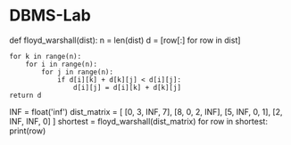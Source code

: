 # DBMS-Lab

def floyd_warshall(dist):
    n = len(dist)
    d = [row[:] for row in dist]

    for k in range(n):
        for i in range(n):
            for j in range(n):
                if d[i][k] + d[k][j] < d[i][j]:
                    d[i][j] = d[i][k] + d[k][j]
    return d
INF = float('inf')
dist_matrix = [
    [0,   3,   INF, 7],
    [8,   0,   2,   INF],
    [5,   INF, 0,   1],
    [2,   INF, INF, 0]
]
shortest = floyd_warshall(dist_matrix)
for row in shortest:
    print(row)